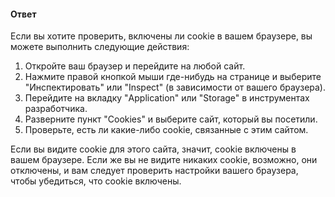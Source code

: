 #### Ответ

Если вы хотите проверить, включены ли cookie в вашем браузере, вы можете выполнить следующие действия:

1. Откройте ваш браузер и перейдите на любой сайт.
2. Нажмите правой кнопкой мыши где-нибудь на странице и выберите "Инспектировать" или "Inspect" (в зависимости от вашего браузера).
3. Перейдите на вкладку "Application" или "Storage" в инструментах разработчика.
4. Разверните пункт "Cookies" и выберите сайт, который вы посетили.
5. Проверьте, есть ли какие-либо cookie, связанные с этим сайтом.

Если вы видите cookie для этого сайта, значит, cookie включены в вашем браузере. Если же вы не видите никаких cookie, возможно, они отключены, и вам следует проверить настройки вашего браузера, чтобы убедиться, что cookie включены.